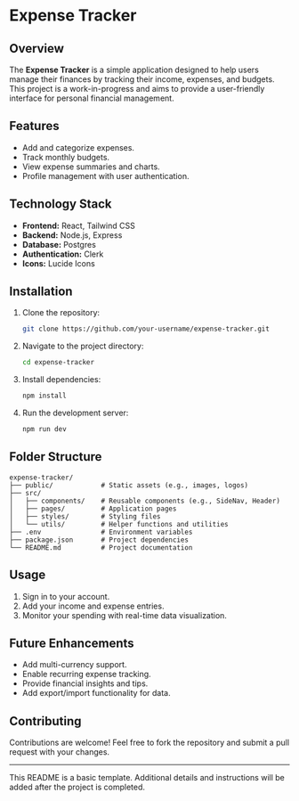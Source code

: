 # Expense Tracker

## Overview
The **Expense Tracker** is a simple application designed to help users manage their finances by tracking their income, expenses, and budgets. This project is a work-in-progress and aims to provide a user-friendly interface for personal financial management.

## Features
- Add and categorize expenses.
- Track monthly budgets.
- View expense summaries and charts.
- Profile management with user authentication.

## Technology Stack
- **Frontend:** React, Tailwind CSS
- **Backend:** Node.js, Express
- **Database:** Postgres
- **Authentication:** Clerk
- **Icons:** Lucide Icons

## Installation
1. Clone the repository:
   ```bash
   git clone https://github.com/your-username/expense-tracker.git
   ```

2. Navigate to the project directory:
   ```bash
   cd expense-tracker
   ```

3. Install dependencies:
   ```bash
   npm install
   ```

4. Run the development server:
   ```bash
   npm run dev
   ```

## Folder Structure
```
expense-tracker/
├── public/            # Static assets (e.g., images, logos)
├── src/
│   ├── components/    # Reusable components (e.g., SideNav, Header)
│   ├── pages/         # Application pages
│   ├── styles/        # Styling files
│   └── utils/         # Helper functions and utilities
├── .env               # Environment variables
├── package.json       # Project dependencies
└── README.md          # Project documentation
```

## Usage
1. Sign in to your account.
2. Add your income and expense entries.
3. Monitor your spending with real-time data visualization.

## Future Enhancements
- Add multi-currency support.
- Enable recurring expense tracking.
- Provide financial insights and tips.
- Add export/import functionality for data.

## Contributing
Contributions are welcome! Feel free to fork the repository and submit a pull request with your changes.

---
This README is a basic template. Additional details and instructions will be added after the project is completed.
